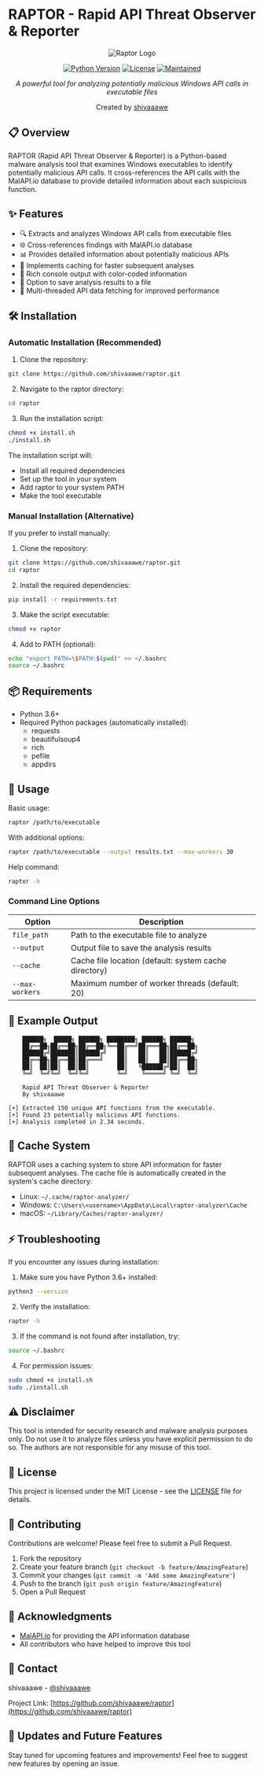 # RAPTOR - Rapid API Threat Observer & Reporter

<div align="center">

![Raptor Logo](logo.png)

[![Python Version](https://img.shields.io/badge/python-3.6+-blue.svg)](https://www.python.org/downloads/)
[![License](https://img.shields.io/badge/license-MIT-green.svg)](LICENSE)
[![Maintained](https://img.shields.io/badge/maintained-yes-green.svg)](https://github.com/shivaaawe/raptor/graphs/commit-activity)

*A powerful tool for analyzing potentially malicious Windows API calls in executable files*

Created by [shivaaawe](https://github.com/shivaaawe)
</div>

## 📋 Overview

RAPTOR (Rapid API Threat Observer & Reporter) is a Python-based malware analysis tool that examines Windows executables to identify potentially malicious API calls. It cross-references the API calls with the MalAPI.io database to provide detailed information about each suspicious function.

## ✨ Features

- 🔍 Extracts and analyzes Windows API calls from executable files
- 🌐 Cross-references findings with MalAPI.io database
- 📊 Provides detailed information about potentially malicious APIs
- 💨 Implements caching for faster subsequent analyses
- 🎨 Rich console output with color-coded information
- 📁 Option to save analysis results to a file
- 🚀 Multi-threaded API data fetching for improved performance

## 🛠️ Installation

### Automatic Installation (Recommended)

1. Clone the repository:
```bash
git clone https://github.com/shivaaawe/raptor.git
```

2. Navigate to the raptor directory:
```bash
cd raptor
```

3. Run the installation script:
```bash
chmod +x install.sh
./install.sh
```

The installation script will:
- Install all required dependencies
- Set up the tool in your system
- Add raptor to your system PATH
- Make the tool executable

### Manual Installation (Alternative)

If you prefer to install manually:

1. Clone the repository:
```bash
git clone https://github.com/shivaaawe/raptor.git
cd raptor
```

2. Install the required dependencies:
```bash
pip install -r requirements.txt
```

3. Make the script executable:
```bash
chmod +x raptor
```

4. Add to PATH (optional):
```bash
echo "export PATH=\$PATH:$(pwd)" >> ~/.bashrc
source ~/.bashrc
```

## 📦 Requirements

- Python 3.6+
- Required Python packages (automatically installed):
  - requests
  - beautifulsoup4
  - rich
  - pefile
  - appdirs

## 🚀 Usage

Basic usage:
```bash
raptor /path/to/executable
```

With additional options:
```bash
raptor /path/to/executable --output results.txt --max-workers 30
```

Help command:
```bash
raptor -h
```

### Command Line Options

| Option | Description |
|--------|-------------|
| `file_path` | Path to the executable file to analyze |
| `--output` | Output file to save the analysis results |
| `--cache` | Cache file location (default: system cache directory) |
| `--max-workers` | Maximum number of worker threads (default: 20) |

## 📝 Example Output

```
    ██████╗  █████╗ ██████╗ ████████╗ ██████╗ ██████╗ 
    ██╔══██╗██╔══██╗██╔══██╗╚══██╔══╝██╔═══██╗██╔══██╗
    ██████╔╝███████║██████╔╝   ██║   ██║   ██║██████╔╝
    ██╔══██╗██╔══██║██╔═══╝    ██║   ██║   ██║██╔══██╗
    ██║  ██║██║  ██║██║        ██║   ╚██████╔╝██║  ██║
    ╚═╝  ╚═╝╚═╝  ╚═╝╚═╝        ╚═╝    ╚═════╝ ╚═╝  ╚═╝

    Rapid API Threat Observer & Reporter
    By shivaaawe

[+] Extracted 150 unique API functions from the executable.
[+] Found 23 potentially malicious API functions.
[+] Analysis completed in 2.34 seconds.
```

## 🔧 Cache System

RAPTOR uses a caching system to store API information for faster subsequent analyses. The cache file is automatically created in the system's cache directory:
- Linux: `~/.cache/raptor-analyzer/`
- Windows: `C:\Users\<username>\AppData\Local\raptor-analyzer\Cache`
- macOS: `~/Library/Caches/raptor-analyzer/`

## ⚡ Troubleshooting

If you encounter any issues during installation:

1. Make sure you have Python 3.6+ installed:
```bash
python3 --version
```

2. Verify the installation:
```bash
raptor -h
```

3. If the command is not found after installation, try:
```bash
source ~/.bashrc
```

4. For permission issues:
```bash
sudo chmod +x install.sh
sudo ./install.sh
```

## ⚠️ Disclaimer

This tool is intended for security research and malware analysis purposes only. Do not use it to analyze files unless you have explicit permission to do so. The authors are not responsible for any misuse of this tool.

## 📄 License

This project is licensed under the MIT License - see the [LICENSE](LICENSE) file for details.

## 🤝 Contributing

Contributions are welcome! Please feel free to submit a Pull Request.

1. Fork the repository
2. Create your feature branch (`git checkout -b feature/AmazingFeature`)
3. Commit your changes (`git commit -m 'Add some AmazingFeature'`)
4. Push to the branch (`git push origin feature/AmazingFeature`)
5. Open a Pull Request

## 🙏 Acknowledgments

- [MalAPI.io](https://malapi.io) for providing the API information database
- All contributors who have helped to improve this tool

## 📧 Contact

shivaaawe - [@shivaaawe](https://github.com/shivaaawe)

Project Link: [https://github.com/shivaaawe/raptor](https://github.com/shivaaawe/raptor)

## 🔄 Updates and Future Features

Stay tuned for upcoming features and improvements! Feel free to suggest new features by opening an issue.

